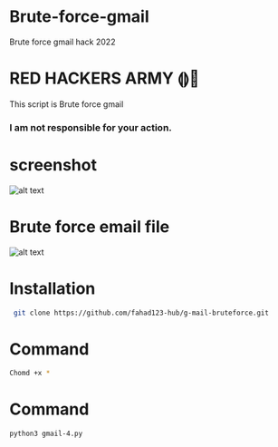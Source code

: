 # Brute-force-gmail
Brute force gmail hack 2022


# RED HACKERS ARMY ⟬⟭💜

This script is Brute force gmail

### I am not responsible for your action.

# screenshot
![alt text](https://www3.0zz0.com/2020/04/14/09/137204080.png)

# Brute force email file 

![alt text](https://www3.0zz0.com/2020/04/14/09/326638511.png)

# Installation
```bash
 git clone https://github.com/fahad123-hub/g-mail-bruteforce.git
```
# Command
```bash
Chomd +x *
```

# Command
```bash
python3 gmail-4.py 

```







